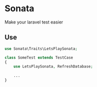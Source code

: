 # Sonata

Make your laravel test easier

## Use

```php
use Sonata\Traits\LetsPlaySonata;

class SomeTest extends TestCase
{
    use LetsPlaySonata, RefreshDatabase;
 
    ...
}
```
